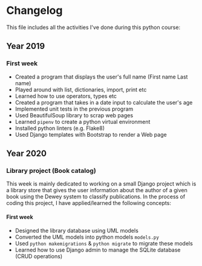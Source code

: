 # Changelog

This file includes all the activities I've done during this python course:

## Year 2019

### First week

- Created a program that displays the user's full name (First name <Middle> Last name)
- Played around with list, dictionaries, import, print etc
- Learned how to use operators, types etc
- Created a program that takes in a date input to calculate the user's age
- Implemented unit tests in the previous program
- Used BeautifulSoup library to scrap web pages
- Learned `pipenv` to create a python virtual environment
- Installed python linters (e.g. Flake8)
- Used Django templates with Bootstrap to render a Web page

## Year 2020

### Library project (Book catalog)

This week is mainly dedicated to working on a small Django project which is a library store that gives the user information about the author of a given book using the Dewey system to classify publications.
In the process of coding this project, I have applied/learned the following concepts:

#### First week

- Designed the library database using UML models
- Converted the UML models into python models `models.py`
- Used `python makemigrations` & `python migrate` to migrate these models
- Learned how to use Django admin to manage the SQLite database (CRUD operations)
